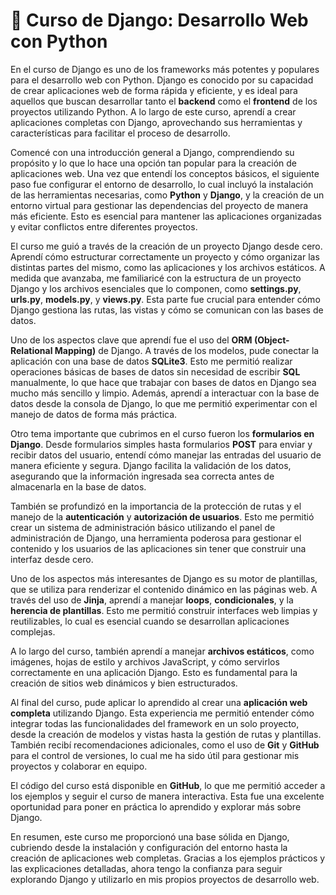 # 🐍 Curso de Django: Desarrollo Web con Python

En el curso de Django es  uno de los frameworks más potentes y populares para el desarrollo web con Python. Django es conocido por su capacidad de crear aplicaciones web de forma rápida y eficiente, y es ideal para aquellos que buscan desarrollar tanto el **backend** como el **frontend** de los proyectos utilizando Python. A lo largo de este curso, aprendí a crear aplicaciones completas con Django, aprovechando sus herramientas y características para facilitar el proceso de desarrollo.

Comencé con una introducción general a Django, comprendiendo su propósito y lo que lo hace una opción tan popular para la creación de aplicaciones web. Una vez que entendí los conceptos básicos, el siguiente paso fue configurar el entorno de desarrollo, lo cual incluyó la instalación de las herramientas necesarias, como **Python** y **Django**, y la creación de un entorno virtual para gestionar las dependencias del proyecto de manera más eficiente. Esto es esencial para mantener las aplicaciones organizadas y evitar conflictos entre diferentes proyectos.

El curso me guió a través de la creación de un proyecto Django desde cero. Aprendí cómo estructurar correctamente un proyecto y cómo organizar las distintas partes del mismo, como las aplicaciones y los archivos estáticos. A medida que avanzaba, me familiaricé con la estructura de un proyecto Django y los archivos esenciales que lo componen, como **settings.py**, **urls.py**, **models.py**, y **views.py**. Esta parte fue crucial para entender cómo Django gestiona las rutas, las vistas y cómo se comunican con las bases de datos.

Uno de los aspectos clave que aprendí fue el uso del **ORM (Object-Relational Mapping)** de Django. A través de los modelos, pude conectar la aplicación con una base de datos **SQLite3**. Esto me permitió realizar operaciones básicas de bases de datos sin necesidad de escribir **SQL** manualmente, lo que hace que trabajar con bases de datos en Django sea mucho más sencillo y limpio. Además, aprendí a interactuar con la base de datos desde la consola de Django, lo que me permitió experimentar con el manejo de datos de forma más práctica.

Otro tema importante que cubrimos en el curso fueron los **formularios en Django**. Desde formularios simples hasta formularios **POST** para enviar y recibir datos del usuario, entendí cómo manejar las entradas del usuario de manera eficiente y segura. Django facilita la validación de los datos, asegurando que la información ingresada sea correcta antes de almacenarla en la base de datos.

También se profundizó en la importancia de la protección de rutas y el manejo de la **autenticación** y **autorización de usuarios**. Esto me permitió crear un sistema de administración básico utilizando el panel de administración de Django, una herramienta poderosa para gestionar el contenido y los usuarios de las aplicaciones sin tener que construir una interfaz desde cero.

Uno de los aspectos más interesantes de Django es su motor de plantillas, que se utiliza para renderizar el contenido dinámico en las páginas web. A través del uso de **Jinja**, aprendí a manejar **loops**, **condicionales**, y la **herencia de plantillas**. Esto me permitió construir interfaces web limpias y reutilizables, lo cual es esencial cuando se desarrollan aplicaciones complejas.

A lo largo del curso, también aprendí a manejar **archivos estáticos**, como imágenes, hojas de estilo y archivos JavaScript, y cómo servirlos correctamente en una aplicación Django. Esto es fundamental para la creación de sitios web dinámicos y bien estructurados.

Al final del curso, pude aplicar lo aprendido al crear una **aplicación web completa** utilizando Django. Esta experiencia me permitió entender cómo integrar todas las funcionalidades del framework en un solo proyecto, desde la creación de modelos y vistas hasta la gestión de rutas y plantillas. También recibí recomendaciones adicionales, como el uso de **Git** y **GitHub** para el control de versiones, lo cual me ha sido útil para gestionar mis proyectos y colaborar en equipo.

El código del curso está disponible en **GitHub**, lo que me permitió acceder a los ejemplos y seguir el curso de manera interactiva. Esta fue una excelente oportunidad para poner en práctica lo aprendido y explorar más sobre Django.

En resumen, este curso me proporcionó una base sólida en Django, cubriendo desde la instalación y configuración del entorno hasta la creación de aplicaciones web completas. Gracias a los ejemplos prácticos y las explicaciones detalladas, ahora tengo la confianza para seguir explorando Django y utilizarlo en mis propios proyectos de desarrollo web.
